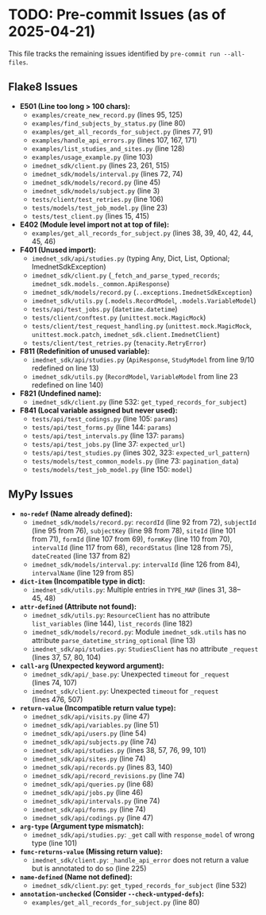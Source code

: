 # TODO: Pre-commit Issues (as of 2025-04-21)

This file tracks the remaining issues identified by `pre-commit run --all-files`.

## Flake8 Issues

* **E501 (Line too long > 100 chars):**
  * `examples/create_new_record.py` (lines 95, 125)
  * `examples/find_subjects_by_status.py` (line 80)
  * `examples/get_all_records_for_subject.py` (lines 77, 91)
  * `examples/handle_api_errors.py` (lines 107, 167, 171)
  * `examples/list_studies_and_sites.py` (line 128)
  * `examples/usage_example.py` (line 103)
  * `imednet_sdk/client.py` (lines 23, 261, 515)
  * `imednet_sdk/models/interval.py` (lines 72, 74)
  * `imednet_sdk/models/record.py` (line 45)
  * `imednet_sdk/models/subject.py` (line 3)
  * `tests/client/test_retries.py` (line 106)
  * `tests/models/test_job_model.py` (line 23)
  * `tests/test_client.py` (lines 15, 415)
* **E402 (Module level import not at top of file):**
  * `examples/get_all_records_for_subject.py` (lines 38, 39, 40, 42, 44, 45, 46)
* **F401 (Unused import):**
  * `imednet_sdk/api/studies.py` (typing Any, Dict, List, Optional; ImednetSdkException)
  * `imednet_sdk/client.py` (`_fetch_and_parse_typed_records`; `imednet_sdk.models._common.ApiResponse`)
  * `imednet_sdk/models/record.py` (`..exceptions.ImednetSdkException`)
  * `imednet_sdk/utils.py` (`.models.RecordModel`, `.models.VariableModel`)
  * `tests/api/test_jobs.py` (`datetime.datetime`)
  * `tests/client/conftest.py` (`unittest.mock.MagicMock`)
  * `tests/client/test_request_handling.py` (`unittest.mock.MagicMock`, `unittest.mock.patch`, `imednet_sdk.client.ImednetClient`)
  * `tests/client/test_retries.py` (`tenacity.RetryError`)
* **F811 (Redefinition of unused variable):**
  * `imednet_sdk/api/studies.py` (`ApiResponse`, `StudyModel` from line 9/10 redefined on line 13)
  * `imednet_sdk/utils.py` (`RecordModel`, `VariableModel` from line 23 redefined on line 140)
* **F821 (Undefined name):**
  * `imednet_sdk/client.py` (line 532: `get_typed_records_for_subject`)
* **F841 (Local variable assigned but never used):**
  * `tests/api/test_codings.py` (line 105: `params`)
  * `tests/api/test_forms.py` (line 144: `params`)
  * `tests/api/test_intervals.py` (line 137: `params`)
  * `tests/api/test_jobs.py` (line 37: `expected_url`)
  * `tests/api/test_studies.py` (lines 302, 323: `expected_url_pattern`)
  * `tests/models/test_common_models.py` (line 73: `pagination_data`)
  * `tests/models/test_job_model.py` (line 150: `model`)

## MyPy Issues

* **`no-redef` (Name already defined):**
  * `imednet_sdk/models/record.py`: `recordId` (line 92 from 72), `subjectId` (line 95 from 76), `subjectKey` (line 98 from 78), `siteId` (line 101 from 71), `formId` (line 107 from 69), `formKey` (line 110 from 70), `intervalId` (line 117 from 68), `recordStatus` (line 128 from 75), `dateCreated` (line 137 from 82)
  * `imednet_sdk/models/interval.py`: `intervalId` (line 126 from 84), `intervalName` (line 129 from 85)
* **`dict-item` (Incompatible type in dict):**
  * `imednet_sdk/utils.py`: Multiple entries in `TYPE_MAP` (lines 31, 38–45, 48)
* **`attr-defined` (Attribute not found):**
  * `imednet_sdk/utils.py`: `ResourceClient` has no attribute `list_variables` (line 144), `list_records` (line 182)
  * `imednet_sdk/models/record.py`: Module `imednet_sdk.utils` has no attribute `parse_datetime_string_optional` (line 13)
  * `imednet_sdk/api/studies.py`: `StudiesClient` has no attribute `_request` (lines 37, 57, 80, 104)
* **`call-arg` (Unexpected keyword argument):**
  * `imednet_sdk/api/_base.py`: Unexpected `timeout` for `_request` (lines 74, 107)
  * `imednet_sdk/client.py`: Unexpected `timeout` for `_request` (lines 476, 507)
* **`return-value` (Incompatible return value type):**
  * `imednet_sdk/api/visits.py` (line 47)
  * `imednet_sdk/api/variables.py` (line 51)
  * `imednet_sdk/api/users.py` (line 54)
  * `imednet_sdk/api/subjects.py` (line 74)
  * `imednet_sdk/api/studies.py` (lines 38, 57, 76, 99, 101)
  * `imednet_sdk/api/sites.py` (line 74)
  * `imednet_sdk/api/records.py` (lines 83, 140)
  * `imednet_sdk/api/record_revisions.py` (line 74)
  * `imednet_sdk/api/queries.py` (line 68)
  * `imednet_sdk/api/jobs.py` (line 46)
  * `imednet_sdk/api/intervals.py` (line 74)
  * `imednet_sdk/api/forms.py` (line 74)
  * `imednet_sdk/api/codings.py` (line 47)
* **`arg-type` (Argument type mismatch):**
  * `imednet_sdk/api/studies.py`: `_get` call with `response_model` of wrong type (line 101)
* **`func-returns-value` (Missing return value):**
  * `imednet_sdk/client.py`: `_handle_api_error` does not return a value but is annotated to do so (line 225)
* **`name-defined` (Name not defined):**
  * `imednet_sdk/client.py`: `get_typed_records_for_subject` (line 532)
* **`annotation-unchecked` (Consider `--check-untyped-defs`):**
  * `examples/get_all_records_for_subject.py` (line 80)
